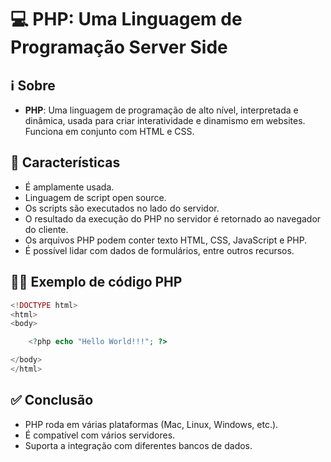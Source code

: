 # 💻 PHP: Uma Linguagem de Programação Server Side

## ℹ️ Sobre

- **PHP**: Uma linguagem de programação de alto nível, interpretada e dinâmica, usada para criar interatividade e dinamismo em websites. Funciona em conjunto com HTML e CSS.

## 📝 Características

- É amplamente usada.
- Linguagem de script open source.
- Os scripts são executados no lado do servidor.
- O resultado da execução do PHP no servidor é retornado ao navegador do cliente.
- Os arquivos PHP podem conter texto HTML, CSS, JavaScript e PHP.
- É possível lidar com dados de formulários, entre outros recursos.

## 🧑‍💻 Exemplo de código PHP

```php
<!DOCTYPE html>
<html>
<body>

    <?php echo "Hello World!!!"; ?>

</body>
</html>
```

## ✅ Conclusão

- PHP roda em várias plataformas (Mac, Linux, Windows, etc.).
- É compatível com vários servidores.
- Suporta a integração com diferentes bancos de dados.